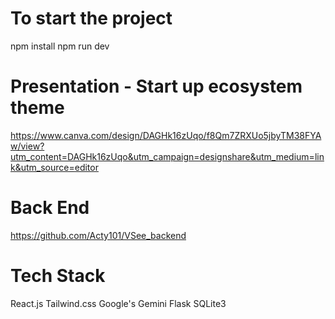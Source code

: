 # To start the project
npm install
npm run dev

# Presentation - Start up ecosystem theme
https://www.canva.com/design/DAGHk16zUqo/f8Qm7ZRXUo5jbyTM38FYAw/view?utm_content=DAGHk16zUqo&utm_campaign=designshare&utm_medium=link&utm_source=editor

# Back End
https://github.com/Acty101/VSee_backend

# Tech Stack
React.js
Tailwind.css
Google's Gemini
Flask
SQLite3
